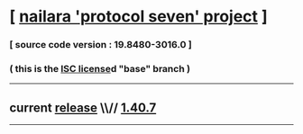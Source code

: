 
# [ [nailara 'protocol seven' project](http://src.nailara.net/) ]

### [ source code version : 19.8480-3016.0 ]

### ( this is the [ISC license](license)d "base" branch )
---
## current [release](https://github.com/anotherlink/nailara/releases) \\\\// [1.40.7](https://github.com/anotherlink/nailara/releases/tag/1.40.7)
---
